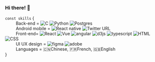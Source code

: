 ### Hi there! 👋

`const skills` {<br/>
&nbsp;&nbsp;&nbsp;&nbsp;&nbsp;&nbsp;&nbsp;&nbsp;
Back-end = 
<img alt="C" src="https://img.shields.io/badge/c-%23316192.svg?style=for-the-badge&logo=c&logoColor=white"> <img alt="Python" src="https://img.shields.io/badge/python-%23316192?style=for-the-badge&logo=python&logoColor=ffdd54">  <img alt="Postgres" src="https://img.shields.io/badge/postgres-%23316192.svg?style=for-the-badge&logo=postgresql&logoColor=white">
<br/>
&nbsp;&nbsp;&nbsp;&nbsp;&nbsp;&nbsp;&nbsp;&nbsp;
Android mobile = 
<img alt="React native" src="https://img.shields.io/badge/react_native-%23316192.svg?style=for-the-badge&logo=react&logoColor=%2361DAFB" />  <img alt="Twitter URL" src="https://img.shields.io/badge/kotlin-%23316192.svg?style=for-the-badge&logo=kotlin&logoColor=white" /> 
<br/>
&nbsp;&nbsp;&nbsp;&nbsp;&nbsp;&nbsp;&nbsp;&nbsp;
Front-end= 
<img alt="React" src="https://img.shields.io/badge/react-%23316192.svg?style=for-the-badge&logo=react&logoColor=%2361DAFB" /> <img alt="Vue" src="https://img.shields.io/badge/vuejs-%23316192.svg?style=for-the-badge&logo=vuedotjs&logoColor=%2361DAFB" />  <img alt="angular" src="https://img.shields.io/badge/angular-%23316192.svg?style=for-the-badge&logo=angular&logoColor=%2361DAFB" /> <img alt="d3js" src="https://img.shields.io/badge/d3js-%23316192.svg?style=for-the-badge&logo=d3js&logoColor=%2361DAFB" /> <img alt="typescript" src="https://img.shields.io/badge/typescript-%23316192.svg?style=for-the-badge&logo=typescript&logoColor=white" /> <img alt="HTML" src="https://img.shields.io/badge/html5-%23316192.svg?style=for-the-badge&logo=html5&logoColor=%2361DAFB/"> <img alt="CSS" src="https://img.shields.io/badge/css3-%23316192.svg?style=for-the-badge&logo=css3&logoColor=%2361DAFB">
<br/>
&nbsp;&nbsp;&nbsp;&nbsp;&nbsp;&nbsp;&nbsp;&nbsp;
UI UX design = <img alt="figma" src="https://img.shields.io/badge/figma-%23F24E1E.svg?style=for-the-badge&logo=figma&logoColor=white" /> <img alt="adobe" src="https://img.shields.io/badge/Adobe%20XD-470137?style=for-the-badge&logo=Adobe%20XD&logoColor=#FF61F6" />
<br/>
&nbsp;&nbsp;&nbsp;&nbsp;&nbsp;&nbsp;&nbsp;&nbsp;
Languages = 🇨🇳Chinese, 🇫🇷French, 🇬🇧English <br/>
}
<br/>
<!-- ![](https://github-readme-stats.vercel.app/api?username=claraxuxu) -->
